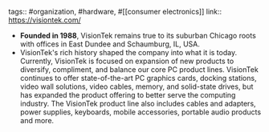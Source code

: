 tags:: #organization, #hardware, #[[consumer electronics]]
link:: https://visiontek.com/

- **Founded in 1988**, VisionTek remains true to its suburban Chicago roots with offices in East Dundee and Schaumburg, IL, USA.
- VisionTek's rich history shaped the company into what it is today. Currently, VisionTek is focused on expansion of new products to diversify, compliment, and balance our core PC product lines. VisionTek continues to offer state-of-the-art PC graphics cards, docking stations, video wall solutions, video cables, memory, and solid-state drives, but has expanded the product offering to better serve the computing industry. The VisionTek product line also includes cables and adapters, power supplies, keyboards, mobile accessories, portable audio products and more.
